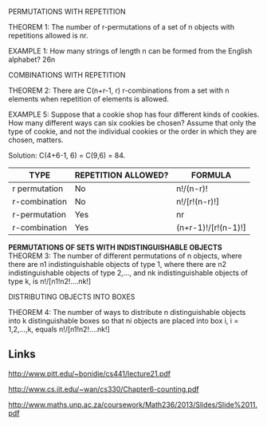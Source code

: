 PERMUTATIONS WITH REPETITION

THEOREM 1: The number of r-permutations of a set of n objects with repetitions allowed is nr.

EXAMPLE 1: How many strings of length n can be formed from the English alphabet?  26n

COMBINATIONS WITH REPETITION

THEOREM 2:       There are C(n+r-1, r)
r-combinations from a set with n elements when repetition of elements is allowed.

EXAMPLE 5: Suppose that a cookie shop has four different kinds of cookies.  How many different ways can six cookies be chosen?  Assume that only the type of cookie, and not the individual cookies or the order in which they are chosen, matters.

Solution:       C(4+6-1, 6) = C(9,6) = 84.


TYPE | REPETITION ALLOWED? | FORMULA
-- | -- | --
r permutation|No|n!/(n-r)!|
r-combination| No | n!/[r!(n-r)!] 
r-permutation |Yes| nr| 
r-combination | Yes|(n+r-1)!/[r!(n-1)!]

**PERMUTATIONS OF SETS WITH INDISTINGUISHABLE OBJECTS**  
THEOREM 3:   The number of different permutations of n objects, where there are n1 indistinguishable objects of type 1, where there are n2 indistinguishable objects of type 2,…, and nk indistinguishable objects of type k, is
n!/[n1!n2!….nk!]
 
DISTRIBUTING OBJECTS INTO BOXES

THEOREM 4:   The number of ways to distribute n distinguishable objects into k distinguishable boxes so that ni objects are placed into box i, i = 1,2,…,k, equals  n!/[n1!n2!….nk!]




## Links

http://www.pitt.edu/~bonidie/cs441/lecture21.pdf

http://www.cs.iit.edu/~wan/cs330/Chapter6-counting.pdf

http://www.maths.unp.ac.za/coursework/Math236/2013/Slides/Slide%2011.pdf